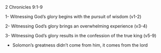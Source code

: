 2 Chronicles 9:1-9

1-  Witnessing God’s glory begins with the pursuit of wisdom (v1-2)

2- Witnessing God’s glory brings an overwhelming experience (v3-4)

3- Witnessing God’s glory results in the confession of the true king (v5-9)

- Solomon’s greatness didn’t come from him, it comes from the lord
